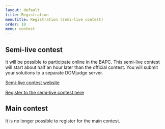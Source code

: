 ```yaml
---
layout: default
title: Registration
menutitle: Registration (semi-live contest)
order: 10
menu: contest
---
```


Semi-live contest
-----------------

It will be possible to participate online in the BAPC. 
This semi-live contest will start about half an hour later than the official contest. 
You will submit your solutions to a separate DOMjudge server.

[Semi-live contest website](http://bapc2018-open.eu-central-1.elasticbeanstalk.com/)

[Register to the semi-live contest here](http://bapc2018-open.eu-central-1.elasticbeanstalk.com/register)

Main contest
------------

It is no longer possible to register for the main contest.